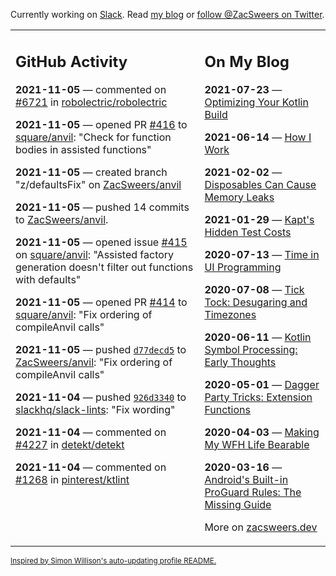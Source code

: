 Currently working on [Slack](https://slack.com/). Read [my blog](https://zacsweers.dev/) or [follow @ZacSweers on Twitter](https://twitter.com/ZacSweers).

<table><tr><td valign="top" width="60%">

## GitHub Activity
<!-- githubActivity starts -->
**2021-11-05** — commented on [#6721](https://github.com/robolectric/robolectric/issues/6721#issuecomment-962038840) in [robolectric/robolectric](https://api.github.com/repos/robolectric/robolectric)

**2021-11-05** — opened PR [#416](https://api.github.com/repos/square/anvil/pulls/416) to [square/anvil](https://api.github.com/repos/square/anvil): "Check for function bodies in assisted functions"

**2021-11-05** — created branch "z/defaultsFix" on [ZacSweers/anvil](https://api.github.com/repos/ZacSweers/anvil)

**2021-11-05** — pushed 14 commits to [ZacSweers/anvil](https://api.github.com/repos/ZacSweers/anvil).

**2021-11-05** — opened issue [#415](https://api.github.com/repos/square/anvil/issues/415) on [square/anvil](https://api.github.com/repos/square/anvil): "Assisted factory generation doesn't filter out functions with defaults"

**2021-11-05** — opened PR [#414](https://api.github.com/repos/square/anvil/pulls/414) to [square/anvil](https://api.github.com/repos/square/anvil): "Fix ordering of compileAnvil calls"

**2021-11-05** — pushed [`d77decd5`](https://github.com/ZacSweers/anvil/commit/d77decd54b342926f8d8461f8094540d18b0bd1e) to [ZacSweers/anvil](https://api.github.com/repos/ZacSweers/anvil): "Fix ordering of compileAnvil calls"

**2021-11-04** — pushed [`926d3340`](https://github.com/slackhq/slack-lints/commit/926d33404c1d0e88f5fe8ceb1a965b742973aff3) to [slackhq/slack-lints](https://api.github.com/repos/slackhq/slack-lints): "Fix wording"

**2021-11-04** — commented on [#4227](https://github.com/detekt/detekt/pull/4227#issuecomment-961391997) in [detekt/detekt](https://api.github.com/repos/detekt/detekt)

**2021-11-04** — commented on [#1268](https://github.com/pinterest/ktlint/issues/1268#issuecomment-961390502) in [pinterest/ktlint](https://api.github.com/repos/pinterest/ktlint)
<!-- githubActivity ends -->
</td><td valign="top" width="40%">

## On My Blog
<!-- blog starts -->
**2021-07-23** — [Optimizing Your Kotlin Build](https://www.zacsweers.dev/optimizing-your-kotlin-build/)

**2021-06-14** — [How I Work](https://www.zacsweers.dev/how-i-work/)

**2021-02-02** — [Disposables Can Cause Memory Leaks](https://www.zacsweers.dev/disposables-can-cause-memory-leaks/)

**2021-01-29** — [Kapt's Hidden Test Costs](https://www.zacsweers.dev/kapts-hidden-test-costs/)

**2020-07-13** — [Time in UI Programming](https://www.zacsweers.dev/time-in-ui/)

**2020-07-08** — [Tick Tock: Desugaring and Timezones](https://www.zacsweers.dev/ticktock-desugaring-timezones/)

**2020-06-11** — [Kotlin Symbol Processing: Early Thoughts](https://www.zacsweers.dev/kotlin-symbol-processor-early-thoughts/)

**2020-05-01** — [Dagger Party Tricks: Extension Functions](https://www.zacsweers.dev/dagger-party-tricks-extension-functions/)

**2020-04-03** — [Making My WFH Life Bearable](https://www.zacsweers.dev/making-wfh-life-bearable/)

**2020-03-16** — [Android's Built-in ProGuard Rules: The Missing Guide](https://www.zacsweers.dev/android-proguard-rules/)
<!-- blog ends -->
More on [zacsweers.dev](https://zacsweers.dev/)
</td></tr></table>

<sub><a href="https://simonwillison.net/2020/Jul/10/self-updating-profile-readme/">Inspired by Simon Willison's auto-updating profile README.</a></sub>